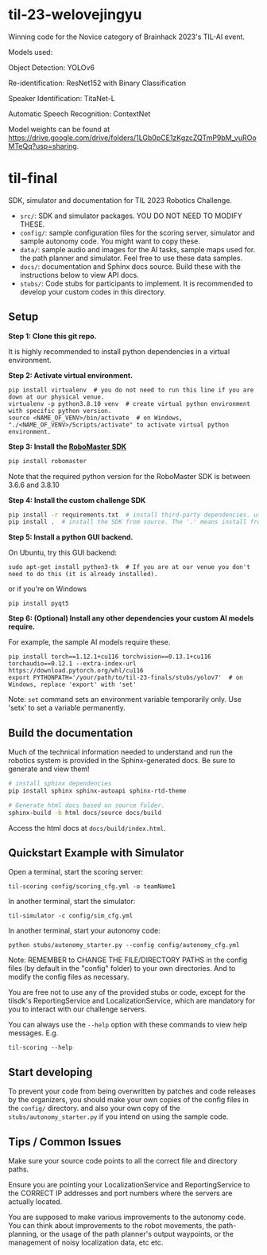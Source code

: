 # til-23-welovejingyu

Winning code for the Novice category of Brainhack 2023's TIL-AI event.

Models used:

Object Detection: YOLOv6

Re-identification: ResNet152 with Binary Classification

Speaker Identification: TitaNet-L

Automatic Speech Recognition: ContextNet

Model weights can be found at https://drive.google.com/drive/folders/1LGb0pCE1zKgzcZQTmP9bM_vuROoMTeQq?usp=sharing.

# til-final

SDK, simulator and documentation for TIL 2023 Robotics Challenge.

* ``src/``: SDK and simulator packages. YOU DO NOT NEED TO MODIFY THESE.
* ``config/``: sample configuration files for the scoring server, simulator and sample autonomy code. 
  You might want to copy these.
* ``data/``: sample audio and images for the AI tasks, sample maps used for.
  the path planner and simulator. Feel free to use these data samples.
* ``docs/``: documentation and Sphinx docs source. Build these with the instructions below to view API docs.
* ``stubs/``: Code stubs for participants to implement. It is recommended to develop your custom codes in this directory.

## Setup
**Step 1: Clone this git repo.**

It is highly recommended to install python dependencies in a virtual environment.

**Step 2: Activate virtual environment.**
```
pip install virtualenv  # you do not need to run this line if you are down at our physical venue.
virtualenv -p python3.8.10 venv  # create virtual python environment with specific python version.
source <NAME_OF_VENV>/bin/activate  # on Windows, "./<NAME_OF_VENV>/Scripts/activate" to activate virtual python environment.
```

**Step 3: Install the [RoboMaster SDK](https://robomaster-dev.readthedocs.io/en/latest/python_sdk/installs.html)**
```sh
pip install robomaster
```

Note that the required python version for the RoboMaster SDK is between 3.6.6 and 3.8.10

**Step 4: Install the custom challenge SDK**
```sh
pip install -r requirements.txt  # install third-party dependencies. use the provided requirements-win.txt if installing on Windows.
pip install .  # install the SDK from source. The '.' means install from current directory.
```

**Step 5: Install a python GUI backend.**

On Ubuntu, try this GUI backend:
```
sudo apt-get install python3-tk  # If you are at our venue you don't need to do this (it is already installed).
```

or if you're on Windows
```
pip install pyqt5
```


**Step 6: (Optional) Install any other dependencies your custom AI models require.**

For example, the sample AI models require these.
```
pip install torch==1.12.1+cu116 torchvision==0.13.1+cu116 torchaudio==0.12.1 --extra-index-url https://download.pytorch.org/whl/cu116
export PYTHONPATH='/your/path/to/til-23-finals/stubs/yolov7'  # on Windows, replace 'export' with 'set'
```

Note: `set` command sets an environment variable temporarily only. Use 'setx' to set a variable permanently.   

## Build the documentation

Much of the technical information needed to understand and run the robotics system is provided in the Sphinx-generated docs.
Be sure to generate and view them!

```sh
# install sphinx dependencies
pip install sphinx sphinx-autoapi sphinx-rtd-theme

# Generate html docs based on source folder.
sphinx-build -b html docs/source docs/build 
```

Access the html docs at `docs/build/index.html`.

## Quickstart Example with Simulator

Open a terminal, start the scoring server:

`til-scoring config/scoring_cfg.yml -o teamName1`

In another terminal, start the simulator:

`til-simulator -c config/sim_cfg.yml`

In another terminal, start your autonomy code:

`python stubs/autonomy_starter.py --config config/autonomy_cfg.yml`

Note: REMEMBER to CHANGE THE FILE/DIRECTORY PATHS in the config files (by default in the "config" folder) to your own directories. And to modify the config files as necessary.

You are free not to use any of the provided stubs or code, except for the tilsdk's ReportingService and LocalizationService, which are mandatory for you to interact with our challenge servers.

You can always use the `--help` option with these commands to view help messages. E.g.

`til-scoring --help`

## Start developing

To prevent your code from being overwritten by patches and code releases by the organizers, you should make your own copies of the config files in the `config/` directory. and also your own copy of the `stubs/autonomy_starter.py` if you intend on using the sample code.

## Tips / Common Issues

Make sure your source code points to all the correct file and directory paths.

Ensure you are pointing your LocalizationService and ReportingService to the CORRECT IP addresses and port numbers where the servers are actually located.

You are supposed to make various improvements to the autonomy code. You can think about improvements to the robot movements, the path-planning, or the usage of the path planner's output waypoints, or the management of noisy localization data, etc etc. 
